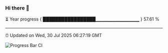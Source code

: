 ### Hi there 👋

⏳ Year progress { █████████████████▁▁▁▁▁▁▁▁▁▁▁▁▁ } 57.61 %

---

⏰ Updated on Wed, 30 Jul 2025 06:27:19 GMT

![Progress Bar CI](https://github.com/liununu/liununu/workflows/Progress%20Bar%20CI/badge.svg)
